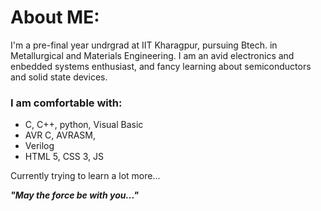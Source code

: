 # About ME:
I'm a pre-final year undrgrad at IIT Kharagpur, pursuing Btech. in Metallurgical and Materials Engineering. I am an avid electronics and enbedded systems enthusiast, and fancy learning about semiconductors and solid state devices.

### I am comfortable with:

- C, C++, python, Visual Basic
- AVR C, AVRASM,
- Verilog
- HTML 5, CSS 3, JS

Currently trying to learn a lot more...

**_"May the force be with you..."_**

